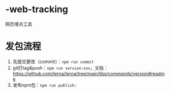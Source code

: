# -web-tracking

网页埋点工具

# 发包流程

1. 先提交更改（commit）：`npm run commit`
2. git打tag&push：`npm run version:xxx`，文档：https://github.com/lerna/lerna/tree/main/libs/commands/version#readme
3. 发布npm包：`npm run publish:`

